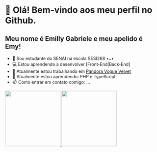 # 👋 Olá! Bem-vindo aos meu perfil no Github.
## Meu nome é Emilly Gabriele e meu apelido é Emy!
- 🏫 Sou estudante do SENAI na escola SESI268 •ᴗ•
- 💻 Estou aprendendo a desenvolver [Front-End|Back-End]
- 🔭 Atualmente estou trabalhando em [Pandora Vogue Velvet](https://github.com/EmyyS2/PandoraVogueVelvet.git)
- 🌱 Atualmente estou aprendendo: PHP e TypeScript
- 📫 Como entrar em contato comigo: ...

<div>
<a href="https://github.com/EmyyS2">
<img loading="lazy" height="180em" src="https://github-readme-stats.vercel.app/api/top-langs/?username=EmyyS2&layout=compact&langs_count=7&theme=dracula"/>
<img loading="lazy" height="180em" src="https://github-readme-stats.vercel.app/api?username=EmyyS2&show_icons=true&theme=dracula&include_all_commits=true&count_private=true"/>
</div>

